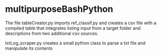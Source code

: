 # multipurposeBashPython

The file tableCreator.py imports ref_classif.py and creates a csv file with a compiled table that integrates listing input from a target folder and descriptions from two additional csv sources.

txtLog_scraper.py creates a small python class to parse a txt file and manipulate its contents

